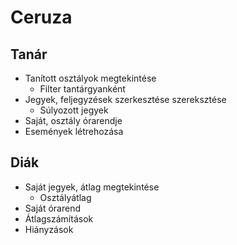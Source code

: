 # **Ceruza**

## Tanár
- Tanított osztályok megtekintése
  - Filter tantárgyanként
- Jegyek, feljegyzések szerkesztése szereksztése
  - Súlyozott jegyek
- Saját, osztály órarendje
- Események létrehozása

## Diák
- Saját jegyek, átlag megtekintése
  - Osztályátlag
- Saját órarend
- Átlagszámítások
- Hiányzások
